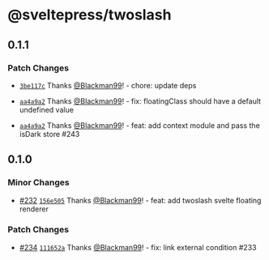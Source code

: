 # @sveltepress/twoslash

## 0.1.1

### Patch Changes

- [`3be117c`](https://github.com/SveltePress/sveltepress/commit/3be117c342d59b409377e3e93caa15a31e802afe) Thanks [@Blackman99](https://github.com/Blackman99)! - chore: update deps

- [`aa4a9a2`](https://github.com/SveltePress/sveltepress/commit/aa4a9a2cacc40f65eca4e074817cb97dc7812fbb) Thanks [@Blackman99](https://github.com/Blackman99)! - fix: floatingClass should have a default undefined value

- [`aa4a9a2`](https://github.com/SveltePress/sveltepress/commit/aa4a9a2cacc40f65eca4e074817cb97dc7812fbb) Thanks [@Blackman99](https://github.com/Blackman99)! - feat: add context module and pass the isDark store #243

## 0.1.0

### Minor Changes

- [#232](https://github.com/SveltePress/sveltepress/pull/232) [`156e505`](https://github.com/SveltePress/sveltepress/commit/156e505cc7b99dcf0cf1149e27757f664bcf45c1) Thanks [@Blackman99](https://github.com/Blackman99)! - feat: add twoslash svelte floating renderer

### Patch Changes

- [#234](https://github.com/SveltePress/sveltepress/pull/234) [`111652a`](https://github.com/SveltePress/sveltepress/commit/111652a259e9a2fab7523b93428afda656a3b109) Thanks [@Blackman99](https://github.com/Blackman99)! - fix: link external condition #233
